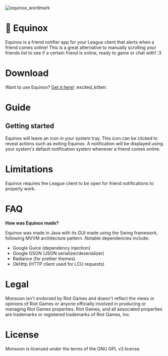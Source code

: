 ![equinox_wordmark](https://user-images.githubusercontent.com/87099578/211173064-8c6fff22-6f4b-410e-a850-fbdfd353fdf4.png)


# 🌟 Equinox
Equinox is a friend notifier app for your League client that alerts when a friend comes online! This is a great 
alternative to manually scrolling your friends list to see if a certain friend is online, ready to game or chat with!
:3

# Download
Want to use Equinox? [Get it here!](https://github.com/BlossomiShymae/Equinox/releases) :excited_kitten:

# Guide
## Getting started
Equinox will leave an icon in your system tray. This icon can be clicked to reveal actions such as exiting Equinox.
A notification will be displayed using your system's default notification system whenever a friend comes online.

# Limitations
Equinox requires the League client to be open for friend notifications to properly work.

# FAQ
**How was Equinox made?**

Equinox was made in Java with its GUI made using the Swing framework, following MVVM architecture pattern.
Notable dependencies include:
- Google Guice (dependency injection)
- Google GSON (JSON serializer/deserializer)
- Radiance (for prettier themes)
- OkHttp (HTTP client used for LCU requests)

# Legal
Monsoon isn't endorsed by Riot Games and doesn't reflect the views or opinions of Riot Games or anyone officially
involved in producing or managing Riot Games properties. Riot Games, and all associated properties are trademarks or
registered trademarks of Riot Games, Inc.

# License
Monsoon is licensed under the terms of the GNU GPL v3 license.
